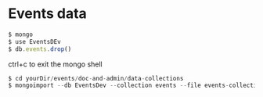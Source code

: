 # Events data


```js
$ mongo
$ use EventsDEv
$ db.events.drop()
```
ctrl+c to exit the mongo shell
```js
$ cd yourDir/events/doc-and-admin/data-collections
$ mongoimport --db EventsDev --collection events --file events-collection.jso
```

